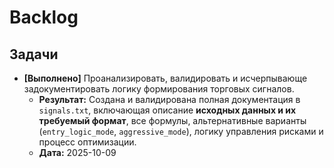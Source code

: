 # Backlog

## Задачи

- **[Выполнено]** Проанализировать, валидировать и исчерпывающе задокументировать логику формирования торговых сигналов.
  - **Результат:** Создана и валидирована полная документация в `signals.txt`, включающая описание **исходных данных и их требуемый формат**, все формулы, альтернативные варианты (`entry_logic_mode`, `aggressive_mode`), логику управления рисками и процесс оптимизации.
  - **Дата:** 2025-10-09
